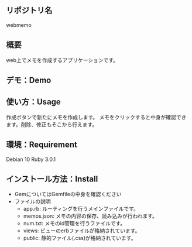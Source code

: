 ## リポジトリ名
webmemo

## 概要
web上でメモを作成するアプリケーションです。

## デモ：Demo
## 使い方：Usage
作成ボタンで新たにメモを作成します。
メモをクリックすると中身が確認できます。削除、修正もそこから行えます。
## 環境：Requirement
Debian 10
Ruby 3.0.1
## インストール方法：Install
- GemについてはGemfileの中身を確認ください
- ファイルの説明
  - app.rb: ルーティングを行うメインファイルです。
  - memos.json: メモの内容の保存、読み込みが行われます。
  - num.txt: メモのid管理を行うファイルです。
  - views: ビューのerbファイルが格納されています。
  - public: 静的ファイル(.css)が格納されています。